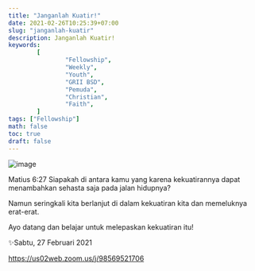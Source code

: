```yaml
---
title: "Janganlah Kuatir!"
date: 2021-02-26T10:25:39+07:00
slug: "janganlah-kuatir"
description: Janganlah Kuatir!
keywords:
        [
                "Fellowship",
                "Weekly",
                "Youth",
                "GRII BSD",
                "Pemuda",
                "Christian",
                "Faith",
        ]
tags: ["Fellowship"]
math: false
toc: true
draft: false
---
```


![image](/images/events/20210227.jpeg)

Matius 6:27 Siapakah di antara kamu yang karena kekuatirannya dapat menambahkan sehasta saja pada jalan hidupnya?

Namun seringkali kita berlanjut di dalam kekuatiran kita dan memeluknya erat-erat.

Ayo datang dan belajar untuk melepaskan kekuatiran itu!

✨Sabtu, 27 Februari 2021

https://us02web.zoom.us/j/98569521706
